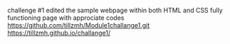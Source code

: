 challenge #1
edited the sample webpage within both HTML and CSS
fully functioning page with approciate codes
https://github.com/tillzmh/Module1challange1.git
https://tillzmh.github.io/challange1/